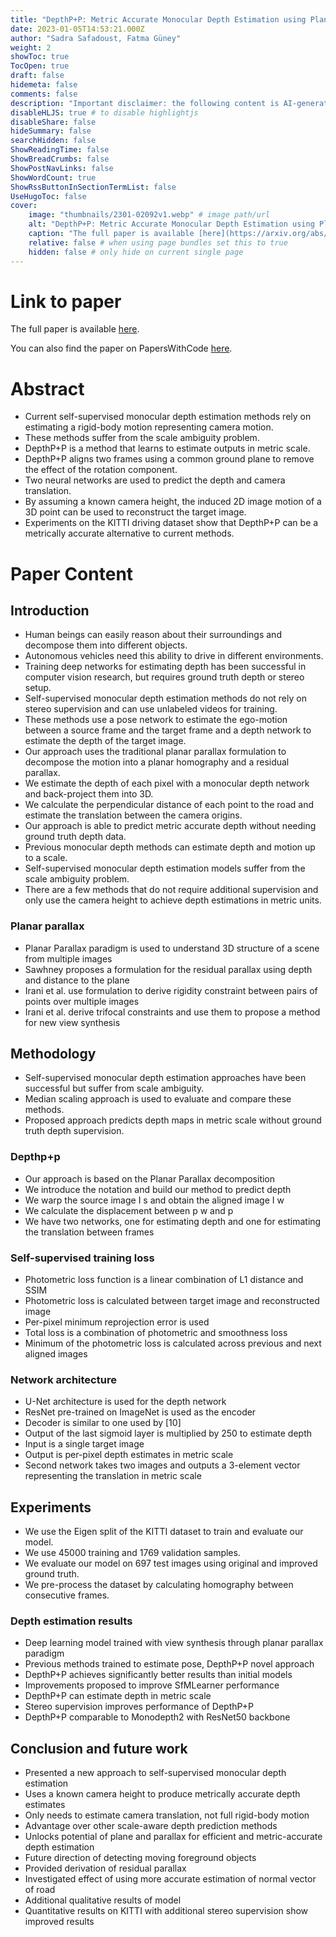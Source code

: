```yaml
---
title: "DepthP+P: Metric Accurate Monocular Depth Estimation using Planar and Parallax"
date: 2023-01-05T14:53:21.000Z
author: "Sadra Safadoust, Fatma Güney"
weight: 2
showToc: true
TocOpen: true
draft: false
hidemeta: false
comments: false
description: "Important disclaimer: the following content is AI-generated, please make sure to fact check the presented information by reading the full paper."
disableHLJS: true # to disable highlightjs
disableShare: false
hideSummary: false
searchHidden: false
ShowReadingTime: false
ShowBreadCrumbs: false
ShowPostNavLinks: false
ShowWordCount: true
ShowRssButtonInSectionTermList: false
UseHugoToc: false
cover:
    image: "thumbnails/2301-02092v1.webp" # image path/url
    alt: "DepthP+P: Metric Accurate Monocular Depth Estimation using Planar and Parallax" # alt text
    caption: "The full paper is available [here](https://arxiv.org/abs/2301.02092)." # display caption under cover
    relative: false # when using page bundles set this to true
    hidden: false # only hide on current single page
---
```


# Link to paper
The full paper is available [here](https://arxiv.org/abs/2301.02092).

You can also find the paper on PapersWithCode [here](https://paperswithcode.com/paper/depthp-p-metric-accurate-monocular-depth).

# Abstract
- Current self-supervised monocular depth estimation methods rely on estimating a rigid-body motion representing camera motion.
- These methods suffer from the scale ambiguity problem.
- DepthP+P is a method that learns to estimate outputs in metric scale.
- DepthP+P aligns two frames using a common ground plane to remove the effect of the rotation component.
- Two neural networks are used to predict the depth and camera translation.
- By assuming a known camera height, the induced 2D image motion of a 3D point can be used to reconstruct the target image.
- Experiments on the KITTI driving dataset show that DepthP+P can be a metrically accurate alternative to current methods.

# Paper Content

## Introduction
- Human beings can easily reason about their surroundings and decompose them into different objects.
- Autonomous vehicles need this ability to drive in different environments.
- Training deep networks for estimating depth has been successful in computer vision research, but requires ground truth depth or stereo setup.
- Self-supervised monocular depth estimation methods do not rely on stereo supervision and can use unlabeled videos for training.
- These methods use a pose network to estimate the ego-motion between a source frame and the target frame and a depth network to estimate the depth of the target image.
- Our approach uses the traditional planar parallax formulation to decompose the motion into a planar homography and a residual parallax.
- We estimate the depth of each pixel with a monocular depth network and back-project them into 3D.
- We calculate the perpendicular distance of each point to the road and estimate the translation between the camera origins.
- Our approach is able to predict metric accurate depth without needing ground truth depth data.
- Previous monocular depth methods can estimate depth and motion up to a scale.
- Self-supervised monocular depth estimation models suffer from the scale ambiguity problem.
- There are a few methods that do not require additional supervision and only use the camera height to achieve depth estimations in metric units.

### Planar parallax
- Planar Parallax paradigm is used to understand 3D structure of a scene from multiple images
- Sawhney proposes a formulation for the residual parallax using depth and distance to the plane
- Irani et al. use formulation to derive rigidity constraint between pairs of points over multiple images
- Irani et al. derive trifocal constraints and use them to propose a method for new view synthesis

## Methodology
- Self-supervised monocular depth estimation approaches have been successful but suffer from scale ambiguity.
- Median scaling approach is used to evaluate and compare these methods.
- Proposed approach predicts depth maps in metric scale without ground truth depth supervision.

### Depthp+p
- Our approach is based on the Planar Parallax decomposition
- We introduce the notation and build our method to predict depth
- We warp the source image I s and obtain the aligned image I w
- We calculate the displacement between p w and p
- We have two networks, one for estimating depth and one for estimating the translation between frames

### Self-supervised training loss
- Photometric loss function is a linear combination of L1 distance and SSIM
- Photometric loss is calculated between target image and reconstructed image
- Per-pixel minimum reprojection error is used
- Total loss is a combination of photometric and smoothness loss
- Minimum of the photometric loss is calculated across previous and next aligned images

### Network architecture
- U-Net architecture is used for the depth network
- ResNet pre-trained on ImageNet is used as the encoder
- Decoder is similar to one used by [10]
- Output of the last sigmoid layer is multiplied by 250 to estimate depth
- Input is a single target image
- Output is per-pixel depth estimates in metric scale
- Second network takes two images and outputs a 3-element vector representing the translation in metric scale

## Experiments
- We use the Eigen split of the KITTI dataset to train and evaluate our model.
- We use 45000 training and 1769 validation samples.
- We evaluate our model on 697 test images using original and improved ground truth.
- We pre-process the dataset by calculating homography between consecutive frames.

### Depth estimation results
- Deep learning model trained with view synthesis through planar parallax paradigm
- Previous methods trained to estimate pose, DepthP+P novel approach
- DepthP+P achieves significantly better results than initial models
- Improvements proposed to improve SfMLearner performance
- DepthP+P can estimate depth in metric scale
- Stereo supervision improves performance of DepthP+P
- DepthP+P comparable to Monodepth2 with ResNet50 backbone

## Conclusion and future work
- Presented a new approach to self-supervised monocular depth estimation
- Uses a known camera height to produce metrically accurate depth estimates
- Only needs to estimate camera translation, not full rigid-body motion
- Advantage over other scale-aware depth prediction methods
- Unlocks potential of plane and parallax for efficient and metric-accurate depth estimation
- Future direction of detecting moving foreground objects
- Provided derivation of residual parallax
- Investigated effect of using more accurate estimation of normal vector of road
- Additional qualitative results of model
- Quantitative results on KITTI with additional stereo supervision show improved results
